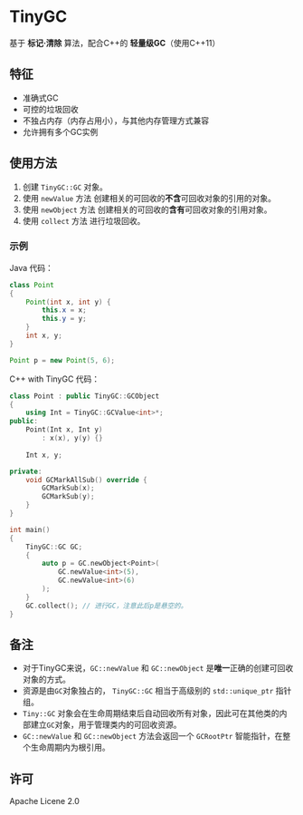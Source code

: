 ﻿# TinyGC

基于 **标记·清除** 算法，配合C++的 **轻量级GC**（使用C++11）

## 特征

- 准确式GC
- 可控的垃圾回收
- 不独占内存（内存占用小），与其他内存管理方式兼容
- 允许拥有多个GC实例

## 使用方法

1. 创建 `TinyGC::GC` 对象。
2. 使用 `newValue` 方法 创建相关的可回收的**不含**可回收对象的引用的对象。
3. 使用 `newObject` 方法 创建相关的可回收的**含有**可回收对象的引用对象。
4. 使用 `collect` 方法 进行垃圾回收。

### 示例

Java 代码：

```Java
class Point
{
    Point(int x, int y) {
        this.x = x;
        this.y = y;
    }
    int x, y;
}

Point p = new Point(5, 6);
```

C++ with TinyGC 代码：

```C++
class Point : public TinyGC::GCObject
{
    using Int = TinyGC::GCValue<int>*;
public:
    Point(Int x, Int y)
        : x(x), y(y) {}
    
    Int x, y;

private:
    void GCMarkAllSub() override {
        GCMarkSub(x);
        GCMarkSub(y);
    }
}

int main()
{
    TinyGC::GC GC;
    {
        auto p = GC.newObject<Point>(
            GC.newValue<int>(5),
            GC.newValue<int>(6)
        );
    }
    GC.collect(); // 进行GC，注意此后p是悬空的。
}
```

## 备注

- 对于TinyGC来说，`GC::newValue` 和 `GC::newObject` 是**唯一**正确的创建可回收对象的方式。
- 资源是由`GC`对象独占的， `TinyGC::GC` 相当于高级别的 `std::unique_ptr` 指针组。
- `Tiny::GC` 对象会在生命周期结束后自动回收所有对象，因此可在其他类的内部建立`GC`对象，用于管理类内的可回收资源。
- `GC::newValue` 和 `GC::newObject`  方法会返回一个 `GCRootPtr` 智能指针，在整个生命周期内为根引用。


## 许可

Apache Licene 2.0